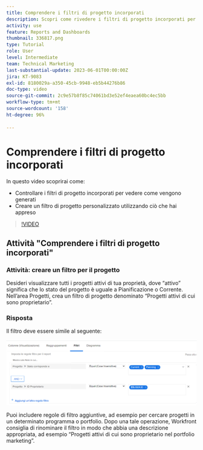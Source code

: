 ```yaml
---
title: Comprendere i filtri di progetto incorporati
description: Scopri come rivedere i filtri di progetto incorporati per vedere come vengono generati e creare un filtro di progetto personalizzato in Workfront.
activity: use
feature: Reports and Dashboards
thumbnail: 336817.png
type: Tutorial
role: User
level: Intermediate
team: Technical Marketing
last-substantial-update: 2023-06-01T00:00:00Z
jira: KT-9083
exl-id: 8180029a-a350-45cb-9948-eb5b44276b86
doc-type: video
source-git-commit: 2c9e57b8f85c74061bd3e52ef4eaea60bc4ec5bb
workflow-type: tm+mt
source-wordcount: '158'
ht-degree: 96%

---
```


# Comprendere i filtri di progetto incorporati

In questo video scoprirai come:

* Controllare i filtri di progetto incorporati per vedere come vengono generati
* Creare un filtro di progetto personalizzato utilizzando ciò che hai appreso

>[!VIDEO](https://video.tv.adobe.com/v/3412667/?quality=12&learn=on&captions=ita)

## Attività &quot;Comprendere i filtri di progetto incorporati&quot;


### Attività: creare un filtro per il progetto

Desideri visualizzare tutti i progetti attivi di tua proprietà, dove “attivo” significa che lo stato del progetto è uguale a Pianificazione o Corrente. Nell’area Progetti, crea un filtro di progetto denominato “Progetti attivi di cui sono proprietario”.

### Risposta

Il filtro deve essere simile al seguente:

![Immagine della schermata per creare un filtro per il progetto](assets/opening-built-in-project-filters-1.png)

Puoi includere regole di filtro aggiuntive, ad esempio per cercare progetti in un determinato programma o portfolio. Dopo una tale operazione, Workfront consiglia di rinominare il filtro in modo che abbia una descrizione appropriata, ad esempio “Progetti attivi di cui sono proprietario nel portfolio marketing”.
